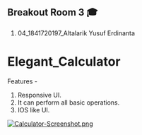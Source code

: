 ## Breakout Room 3 🎓

1. 04_1841720197_Altalarik Yusuf Erdinanta


# Elegant_Calculator
Features - 
1) Responsive UI.
2) It can perform all basic operations.
3) IOS like UI.

[![Calculator-Screenshot.png](https://i.postimg.cc/nzqysW22/Calculator-Screenshot.png)](https://postimg.cc/phXG4qg5)
